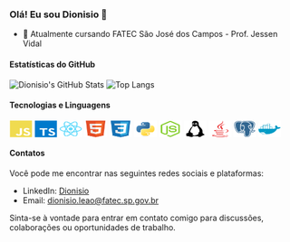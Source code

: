 ### Olá! Eu sou Dionisio 👋
- 🌱 Atualmente cursando FATEC São José dos Campos - Prof. Jessen Vidal

#### Estatísticas do GitHub
![Dionisio's GitHub Stats](https://github-readme-stats.vercel.app/api?username=dsslleagion&show_icons=true&count_private=true&theme=dark)
![Top Langs](https://github-readme-stats.vercel.app/api/top-langs/?username=dsslleagion&layout=compact&theme=dark)

#### Tecnologias e Linguagens
<div style="display: inline_block">
  <img align="center" alt="JavaScript" height="30" width="40" src="https://raw.githubusercontent.com/devicons/devicon/master/icons/javascript/javascript-plain.svg">
  <img align="center" alt="TypeScript" height="30" width="40" src="https://raw.githubusercontent.com/devicons/devicon/master/icons/typescript/typescript-plain.svg">
  <img align="center" alt="React" height="30" width="40" src="https://raw.githubusercontent.com/devicons/devicon/master/icons/react/react-original.svg">
  <img align="center" alt="HTML5" height="30" width="40" src="https://raw.githubusercontent.com/devicons/devicon/master/icons/html5/html5-original.svg">
  <img align="center" alt="CSS3" height="30" width="40" src="https://raw.githubusercontent.com/devicons/devicon/master/icons/css3/css3-original.svg">
  <img align="center" alt="Python" height="30" width="40" src="https://raw.githubusercontent.com/devicons/devicon/master/icons/python/python-original.svg">
  <img align="center" alt="Node.js" height="30" width="40" src="https://raw.githubusercontent.com/devicons/devicon/master/icons/nodejs/nodejs-plain.svg">
  <img align="center" alt="Linux" height="30" width="40" src="https://raw.githubusercontent.com/devicons/devicon/master/icons/linux/linux-plain.svg">
  <img align="center" alt="Java" height="30" width="40" src="https://raw.githubusercontent.com/devicons/devicon/master/icons/java/java-plain.svg">
  <img align="center" alt="PostgreSQL" height="30" width="40" src="https://raw.githubusercontent.com/devicons/devicon/master/icons/postgresql/postgresql-plain.svg">
  <img align="center" alt="Docker" height="30" width="40" src="https://raw.githubusercontent.com/devicons/devicon/master/icons/docker/docker-plain.svg">
  <!-- Adicione outros ícones de tecnologias que você utiliza aqui -->
</div>

#### Contatos
Você pode me encontrar nas seguintes redes sociais e plataformas:

- LinkedIn: [Dionisio](https://www.linkedin.com/in/dionisio-samuel-dos-santos-le%C3%A3o-616848226/)
- Email: dionisio.leao@fatec.sp.gov.br

Sinta-se à vontade para entrar em contato comigo para discussões, colaborações ou oportunidades de trabalho.


